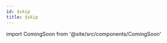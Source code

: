 ```yaml
---
id: $skip
title: $skip 
---
```


import ComingSoon from '@site/src/components/ComingSoon'

<ComingSoon/>
